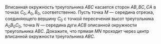 Вписанная окружность треугольника $ABC$ касается сторон $AB, BC, CA$ в точках $C_0, A_0, B_0$, соответственно. Пусть точка $M$ — середина отрезка, соединяющего вершину $C_0$ с точкой пересечения высот треугольника $A_0B_0C_0$, точка $N$ — середина дуги $ACB$ описанной окружности треугольника $ABC$. Докажите, что прямая $MN$ проходит через центр вписанной окружности треугольника $ABC$.